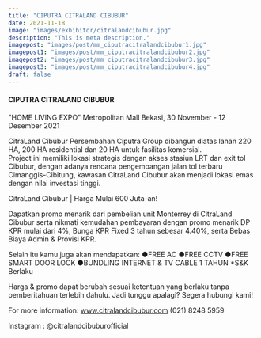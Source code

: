```yaml
---
title: "CIPUTRA CITRALAND CIBUBUR"
date: 2021-11-18
image: "images/exhibitor/citralandcibubur.jpg"
description: "This is meta description."
imagepost: "images/post/mm_ciputracitralandcibubur1.jpg"
imagepost1: "images/post/mm_ciputracitralandcibubur2.jpg"
imagepost2: "images/post/mm_ciputracitralandcibubur3.jpg"
imagepost3: "images/post/mm_ciputracitralandcibubur4.jpg"
draft: false
---
```


#### CIPUTRA CITRALAND CIBUBUR

"HOME LIVING EXPO"
Metropolitan Mall Bekasi, 30 November - 12 Desember 2021

CitraLand Cibubur Persembahan Ciputra Group dibangun diatas lahan 220 HA, 200 HA residential dan 20 HA untuk fasilitas komersial.  
Project ini memiliki lokasi strategis dengan akses stasiun LRT dan exit tol Cibubur, dengan adanya rencana pengembangan jalan tol terbaru Cimanggis-Cibitung, kawasan CitraLand Cibubur akan menjadi lokasi emas dengan nilai investasi tinggi.


CitraLand Cibubur | Harga Mulai 600 Juta-an!

Dapatkan promo menarik dari pembelian unit Monterrey di CitraLand Cibubur serta nikmati kemudahan pembayaran dengan promo menarik DP KPR mulai dari 4%, Bunga KPR Fixed 3 tahun sebesar 4.40%, serta Bebas Biaya Admin & Provisi KPR.

Selain itu kamu juga akan mendapatkan:
●FREE AC
●FREE CCTV
●FREE SMART DOOR LOCK
●BUNDLING INTERNET & TV CABLE 1 TAHUN
*S&K Berlaku

Harga & promo dapat berubah sesuai ketentuan yang berlaku tanpa pemberitahuan terlebih dahulu. Jadi tunggu apalagi? Segera hubungi kami!

For more information:
www.citralandcibubur.com
(021) 8248 5959


Instagram : @citralandcibuburofficial
